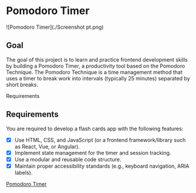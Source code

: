 # Pomodoro Timer

![Pomodoro Timer](./Screenshot pt.png)

## Goal

The goal of this project is to learn and practice frontend development skills by building a Pomodoro Timer, a productivity tool based on the Pomodoro Technique. The Pomodoro Technique is a time management method that uses a timer to break work into intervals (typically 25 minutes) separated by short breaks.

Requirements
## Requirements
You are required to develop a flash cards app with the following features:

- [X] Use HTML, CSS, and JavaScript (or a frontend framework/library such as React, Vue, or Angular).
- [X] Implement state management for the timer and session tracking.
- [X] Use a modular and reusable code structure.
- [X] Maintain proper accessibility standards (e.g., keyboard navigation, ARIA labels).
      
[Pomodoro Timer](https://roadmap.sh/projects/pomodoro-timer)
